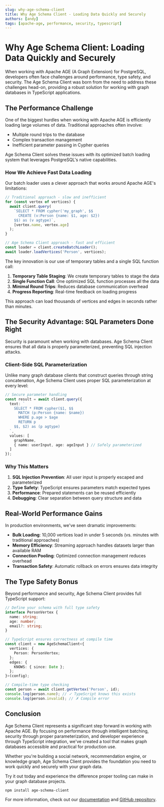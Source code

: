 ```yaml
---
slug: why-age-schema-client
title: Why Age Schema Client - Loading Data Quickly and Securely
authors: [andy]
tags: [apache-age, performance, security, typescript]
---
```


# Why Age Schema Client: Loading Data Quickly and Securely

When working with Apache AGE (A Graph Extension) for PostgreSQL, developers often face challenges around performance, type safety, and security. The Age Schema Client was born from the need to address these challenges head-on, providing a robust solution for working with graph databases in TypeScript applications.

## The Performance Challenge

One of the biggest hurdles when working with Apache AGE is efficiently loading large volumes of data. Traditional approaches often involve:

- Multiple round trips to the database
- Complex transaction management
- Inefficient parameter passing in Cypher queries

Age Schema Client solves these issues with its optimized batch loading system that leverages PostgreSQL's native capabilities.

### How We Achieve Fast Data Loading

Our batch loader uses a clever approach that works around Apache AGE's limitations:

```typescript
// Traditional approach - slow and inefficient
for (const vertex of vertices) {
  await client.query(
    `SELECT * FROM cypher('my_graph', $$
      CREATE (v:Person {name: $1, age: $2})
    $$) as (v agtype)`,
    [vertex.name, vertex.age]
  );
}

// Age Schema Client approach - fast and efficient
const loader = client.createBatchLoader();
await loader.loadVertices('Person', vertices);
```

The key innovation is our use of temporary tables and a single SQL function call:

1. **Temporary Table Staging**: We create temporary tables to stage the data
2. **Single Function Call**: One optimized SQL function processes all the data
3. **Minimal Round Trips**: Reduces database communication overhead
4. **Progress Reporting**: Real-time feedback on loading progress

This approach can load thousands of vertices and edges in seconds rather than minutes.

## The Security Advantage: SQL Parameters Done Right

Security is paramount when working with databases. Age Schema Client ensures that all data is properly parameterized, preventing SQL injection attacks.

### Client-Side SQL Parameterization

Unlike many graph database clients that construct queries through string concatenation, Age Schema Client uses proper SQL parameterization at every level:

```typescript
// Secure parameter handling
const result = await client.query({
  text: `
    SELECT * FROM cypher($1, $$
      MATCH (p:Person {name: $name})
      WHERE p.age > $age
      RETURN p
    $$, $2) as (p agtype)
  `,
  values: [
    graphName,
    { name: userInput, age: ageInput } // Safely parameterized
  ]
});
```

### Why This Matters

1. **SQL Injection Prevention**: All user input is properly escaped and parameterized
2. **Type Safety**: TypeScript ensures parameters match expected types
3. **Performance**: Prepared statements can be reused efficiently
4. **Debugging**: Clear separation between query structure and data

## Real-World Performance Gains

In production environments, we've seen dramatic improvements:

- **Bulk Loading**: 10,000 vertices load in under 5 seconds (vs. minutes with traditional approaches)
- **Memory Efficiency**: Streaming approach handles datasets larger than available RAM
- **Connection Pooling**: Optimized connection management reduces overhead
- **Transaction Safety**: Automatic rollback on errors ensures data integrity

## The Type Safety Bonus

Beyond performance and security, Age Schema Client provides full TypeScript support:

```typescript
// Define your schema with full type safety
interface PersonVertex {
  name: string;
  age: number;
  email?: string;
}

// TypeScript ensures correctness at compile time
const client = new AgeSchemaClient<{
  vertices: {
    Person: PersonVertex;
  };
  edges: {
    KNOWS: { since: Date };
  };
}>(config);

// Compile-time type checking
const person = await client.getVertex('Person', id);
console.log(person.name); // ✓ TypeScript knows this exists
console.log(person.invalid); // ✗ Compile error
```

## Conclusion

Age Schema Client represents a significant step forward in working with Apache AGE. By focusing on performance through intelligent batching, security through proper parameterization, and developer experience through TypeScript integration, we've created a tool that makes graph databases accessible and practical for production use.

Whether you're building a social network, recommendation engine, or knowledge graph, Age Schema Client provides the foundation you need to work quickly and securely with your graph data.

Try it out today and experience the difference proper tooling can make in your graph database projects.

```bash
npm install age-schema-client
```

For more information, check out our [documentation](https://standardbeagle.github.io/ageSchemaClient/) and [GitHub repository](https://github.com/standardbeagle/ageSchemaClient).